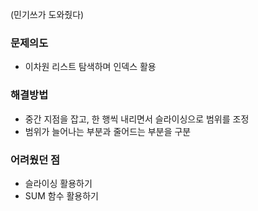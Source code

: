 (민기쓰가 도와줬다)
### 문제의도
- 이차원 리스트 탐색하며 인덱스 활용

### 해결방법
- 중간 지점을 잡고, 한 행씩 내리면서 슬라이싱으로 범위를 조정
- 범위가 늘어나는 부분과 줄어드는 부분을 구분

### 어려웠던 점
- 슬라이싱 활용하기
- SUM 함수 활용하기
